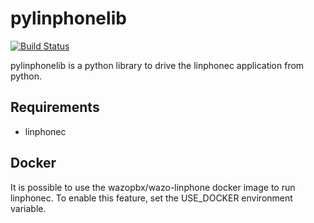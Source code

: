 pylinphonelib
=============
[![Build Status](https://jenkins.wazo.community/buildStatus/icon?job=pylinphonelib)](https://jenkins.wazo.community/job/pylinphonelib)

pylinphonelib is a python library to drive the linphonec application from python.


Requirements
------------

* linphonec


Docker
------

It is possible to use the wazopbx/wazo-linphone docker image to run linphonec. To enable this
feature, set the USE_DOCKER environment variable.
